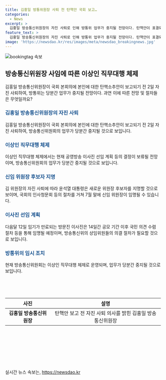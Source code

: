 ```yaml
---
title: 김홍일 방통위원장 사퇴 전 탄핵안 국회 보고…
categories:
  - News
excerpt: >
  김홍일 방송통신위원장의 자진 사퇴로 인해 방통위 업무가 중지될 전망이다. 탄핵안이 표결되면 최장 180일까지 위원장 업무가 정지되며, 윤석열 대통령은 새 위원장 후보자를 지명할 것으로 예상된다. 이에 따라 방통위는 이상인 부위원장 직무대행 체제로 운영되며, 방문진 이사진의 임명은 14일간 공모 기간과 국민 의견 수렴 절차를 거치게 된다. 이로 인해 방통위 상임위원들의 의결 절차가 필요하다고 전망된다.
feature_text: >
  김홍일 방송통신위원장의 자진 사퇴로 인해 방통위 업무가 중지될 전망이다. 탄핵안이 표결되면 최장 180일까지 위원장 업무가 정지되며, 윤석열 대통령은 새 위원장 후보자를 지명할 것으로 예상된다. 이에 따라 방통위는 이상인 부위원장 직무대행 체제로 운영되며, 방문진 이사진의 임명은 14일간 공모 기간과 국민 의견 수렴 절차를 거치게 된다. 이로 인해 방통위 상임위원들의 의결 절차가 필요하다고 전망된다.
image: 'https://newsdao.kr/res/images/meta/newsdao_breakingnews.jpg'
---
```


<p><img src="https://newsdao.kr/res/images/meta/newsdao_breakingnews.jpg" alt="bookingtag 속보" /></p>

<h2 data-ke-size="size26">방송통신위원장 사임에 따른 이상인 직무대행 체제</h2>

<p data-ke-size="size16">김홍일 방송통신위원장이 국회 본회의에 본인에 대한 탄핵소추안이 보고되기 전 2일 자진 사퇴하여, 방통위는 당분간 업무가 중지될 전망이다. 과연 이에 따른 전망 및 절차들은 무엇일까요?</p>

<h3><b><span style="color: #1a5490;">김홍일 방송통신위원장의 자진 사퇴</span></b></h3>

<p data-ke-size="size16">김홍일 방송통신위원장이 국회 본회의에 본인에 대한 탄핵소추안이 보고되기 전 2일 자진 사퇴하여, 방송통신위원회의 업무가 당분간 중지될 것으로 보입니다.</p>

<h3><b><span style="color: #1a5490;">이상인 직무대행 체제</span></b></h3>

<p data-ke-size="size16">이상인 직무대행 체제에서는 현재 공영방송 이사진 선임 계획 등의 결정이 보류될 전망이며, 방송통신위원회의 업무가 당분간 중지될 것으로 보입니다.</p>

<h3><b><span style="color: #1a5490;">신임 위원장 후보자 지명</span></b></h3>

<p data-ke-size="size16">김 위원장의 자진 사퇴에 따라 윤석열 대통령은 새로운 위원장 후보자를 지명할 것으로 보이며, 국회의 인사청문회 등의 절차를 거쳐 7월 말에 신임 위원장이 임명될 수 있습니다.</p>

<h3><b><span style="color: #1a5490;">이사진 선임 계획</span></b></h3>

<p data-ke-size="size16">다음달 12일 임기가 만료되는 방문진 이사진은 14일간 공모 기간 이후 국민 의견 수렴 절차 등을 통해 임명될 예정이며, 방송통신위의 상임위원들의 의결 절차가 필요할 것으로 보입니다.</p>

<h3><b><span style="color: #1a5490;">방통위의 임시 조치</span></b></h3>

<p data-ke-size="size16">현재 방송통신위원회는 이상인 직무대행 체제로 운영되며, 업무가 당분간 중지될 것으로 보입니다.</p>

<p data-ke-size="size16">&nbsp;</p>

<p data-ke-size="size16">&nbsp;</p>

<table>
    <thead>
        <tr>
            <th style="text-align: center;">사진</th>
            <th style="text-align: center;">설명</th>
        </tr>
    </thead>
    <tbody>
        <tr>
            <td style="text-align: center;"><b>김홍일 방송통신위원장</b></td>
            <td style="text-align: center;">탄핵안 보고 전 자진 사퇴 의사를 밝힌 김홍일 방송통신위원장</td>
        </tr>
    </tbody>
</table>

<p data-ke-size="size16">&nbsp;</p>

<p data-ke-size="size16">&nbsp;</p>

<p data-ke-size="size16">&nbsp;</p>

<p data-ke-size="size16">&nbsp;</p>
실시간 뉴스 속보는, <a href="https://newsdao.kr" rel="dofollow">https://newsdao.kr</a>


